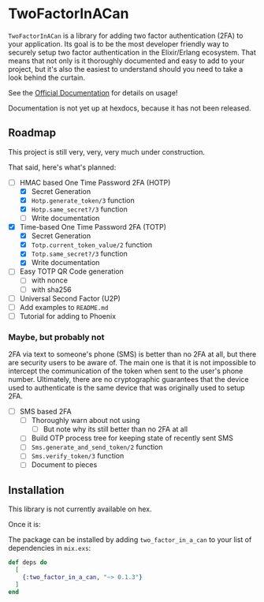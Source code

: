 # TwoFactorInACan

`TwoFactorInACan` is a library for adding two factor authentication (2FA) to
your application. Its goal is to be the most developer friendly way to securely
setup two factor authentication in the Elixir/Erlang ecosystem. That means that
not only is it thoroughly documented and easy to add to your project, but it's
also the easiest to understand should you need to take a look behind the
curtain.

See the [Official Documentation](https://hexdocs.pm/two_factor_in_a_can) for
details on usage!

Documentation is not yet up at hexdocs, because it has not been released.

## Roadmap

This project is still very, very, very much under construction.

That said, here's what's planned:
- [ ] HMAC based One Time Password 2FA (HOTP)
  - [x] Secret Generation
  - [x] `Hotp.generate_token/3` function
  - [x] `Hotp.same_secret?/3` function
  - [ ] Write documentation
- [x] Time-based One Time Password 2FA (TOTP)
  - [x] Secret Generation
  - [x] `Totp.current_token_value/2` function
  - [x] `Totp.same_secret?/3` function
  - [x] Write documentation
- [ ] Easy TOTP QR Code generation
  - [ ] with nonce
  - [ ] with sha256
- [ ] Universal Second Factor (U2P)
- [ ] Add examples to `README.md`
- [ ] Tutorial for adding to Phoenix

### Maybe, but probably not

2FA via text to someone's phone (SMS) is better than no 2FA at all, but there
are security users to be aware of. The main one is that it is not impossible to
intercept the communication of the token when sent to the user's phone number.
Ultimately, there are no cryptographic guarantees that the device used to
authenticate is the same device that was originally used to setup 2FA.

- [ ] SMS based 2FA
  - [ ] Thoroughly warn about not using
    - [ ] But note why its still better than no 2FA at all
  - [ ] Build OTP process tree for keeping state of recently sent SMS
  - [ ] `Sms.generate_and_send_token/2` function
  - [ ] `Sms.verify_token/3` function
  - [ ] Document to pieces

## Installation

This library is not currently available on hex.

Once it is:

The package can be installed by adding `two_factor_in_a_can` to your list of
dependencies in `mix.exs`:

```elixir
def deps do
  [
    {:two_factor_in_a_can, "~> 0.1.3"}
  ]
end
```
